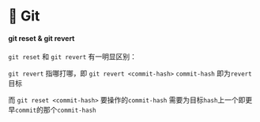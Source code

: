 # 🔀 Git

#### git reset & git revert

`git reset` 和 `git revert` 有一明显区别：

`git revert` 指哪打哪，即 `git revert <commit-hash>`  `commit-hash` 即为`revert`目标

而 `git reset <commit-hash>` 要操作的`commit-hash` 需要为目标`hash`上一个即更早`commit`的那个`commit-hash`
